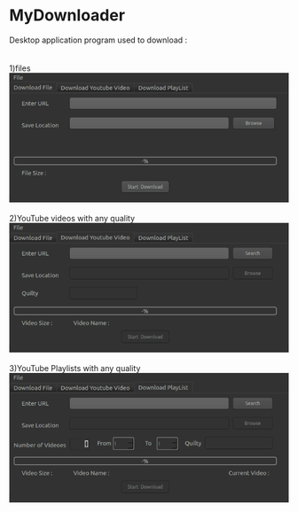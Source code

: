 # MyDownloader
<p5>Desktop application program used to download :<p5><br/><br/><br/>
1)files<br/>
![](Images/Download_File.png)
<br/><br/>
2)YouTube videos with any quality<br/>
![](Images/YoutubeVideo.png)
  <br/><br/>
3)YouTube Playlists with any quality<br/>
![](Images/PlayList.png)
  <br/><br/>
